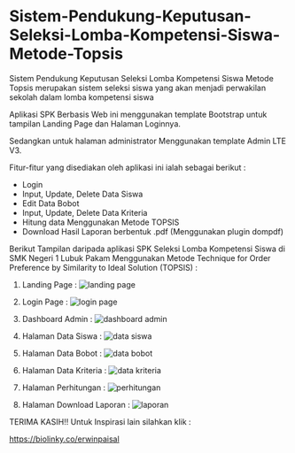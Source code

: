 # Sistem-Pendukung-Keputusan-Seleksi-Lomba-Kompetensi-Siswa-Metode-Topsis
Sistem Pendukung Keputusan Seleksi Lomba Kompetensi Siswa Metode Topsis merupakan sistem seleksi siswa yang akan menjadi perwakilan sekolah dalam lomba kompetensi siswa

Aplikasi SPK Berbasis Web ini menggunakan template Bootstrap untuk tampilan Landing Page dan Halaman Loginnya.

Sedangkan untuk halaman administrator Menggunakan template Admin LTE V3.

Fitur-fitur yang disediakan oleh aplikasi ini ialah sebagai berikut :
- Login
- Input, Update, Delete Data Siswa
- Edit Data Bobot
- Input, Update, Delete Data Kriteria
- Hitung data Menggunakan Metode TOPSIS
- Download Hasil Laporan berbentuk .pdf (Menggunakan plugin dompdf)

Berikut Tampilan daripada aplikasi SPK Seleksi Lomba Kompetensi Siswa di SMK Negeri 1 Lubuk Pakam Menggunakan Metode Technique for Order Preference by Similarity to Ideal Solution (TOPSIS) :

1. Landing Page :
![landing page](https://user-images.githubusercontent.com/63776459/91838606-f726cd00-ec77-11ea-85a2-87a8bd3e8d74.gif)

2. Login Page :
![login page](https://user-images.githubusercontent.com/63776459/91838609-f7bf6380-ec77-11ea-9bd4-36f0ebf21cfa.png)

3. Dashboard Admin :
![dashboard admin](https://user-images.githubusercontent.com/63776459/91838582-efffbf00-ec77-11ea-9317-a294a454b0f6.gif)

4. Halaman Data Siswa :
![data siswa](https://user-images.githubusercontent.com/63776459/91838589-f1c98280-ec77-11ea-8c5b-17b776ee6f70.gif)

5. Halaman Data Bobot :
![data bobot](https://user-images.githubusercontent.com/63776459/91838593-f2faaf80-ec77-11ea-9ebc-8a820319eaac.gif)

6. Halaman Data Kriteria :
![data kriteria](https://user-images.githubusercontent.com/63776459/91838596-f3934600-ec77-11ea-8d9f-d9a9a9ddba21.gif)

7. Halaman Perhitungan :
![perhitungan](https://user-images.githubusercontent.com/63776459/91838599-f4c47300-ec77-11ea-9f3a-3ae28eb02296.gif)

8. Halaman Download Laporan :
![laporan](https://user-images.githubusercontent.com/63776459/91838605-f68e3680-ec77-11ea-9aea-7fed59e7c68e.gif)

TERIMA KASIH!! Untuk Inspirasi lain silahkan klik : 

https://biolinky.co/erwinpaisal
